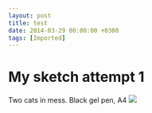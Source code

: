 ```yaml
---
layout: post
title: test
date: 2014-03-29 00:00:00 +0300
tags: [Imported]
---
```

# My sketch attempt 1

Two cats in mess. Black gel pen, A4 ![](https://31.media.tumblr.com/6e5d489d9b442214e463e0cb279ccee5/tumblr_inline_n3766gBJjR1qfp23s.jpg)